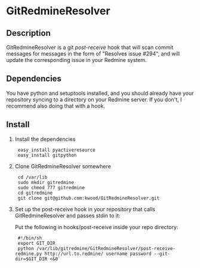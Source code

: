 GitRedmineResolver
==================

Description
-----------
GitRedmineResolver is a git _post-receive_ hook that will scan commit messages for messages in the form of "Resolves issue #294", and will update the corresponding issue in your Redmine system.

Dependencies
------------

You have python and setuptools installed, and you should already have your repository syncing to a directory on your Redmine server.  If you don't, I recommend also doing that with a hook.

Install
-------

1. Install the dependencies

		easy_install pyactiveresource
		easy_install gitpython
	
	
2. Clone GitRedmineResolver somewhere

		cd /var/lib
		sudo mkdir gitredmine
		sudo chmod 777 gitredmine
		cd gitredmine
		git clone git@github.com:kwood/GitRedmineResolver.git

3. Set up the post-receive hook in your repository that calls GitRedmineResolver and passes stdin to it:

	Put the following in hooks/post-receive inside your repo directory:

		#!/bin/sh
		export GIT_DIR
		python /var/lib/gitredmine/GitRedmineResolver/post-receive-redmine.py http://url.to.redmine/ username password --git-dir=$GIT_DIR <&0`
